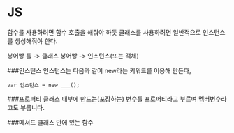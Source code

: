 JS
=============


함수를 사용하려면 함수 호출을 해줘야 하듯 클래스를 사용하려면 일반적으로 인스턴스를 생성해줘야 한다.

붕어빵 틀 -> 클래스
붕어빵 -> 인스턴스(또는 객체)


###인스턴스
인스턴스는 다음과 같이 new라는 키워드를 이용해 만든다,

    var 인스턴스 = new ___();

###프로퍼티
클래스 내부에 만드는(포장하는) 변수를 프로퍼티라고 부르며 멤버변수라고도 부릅니다.


###메서드
클래스 안에 있는 함수
